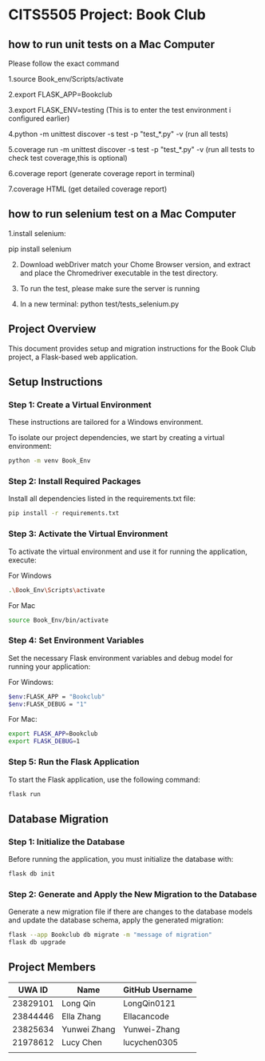 # CITS5505 Project: Book Club

## how to run unit tests on a Mac Computer

Please follow the exact command 

1.source Book_env/Scripts/activate

2.export FLASK_APP=Bookclub 

3.export FLASK_ENV=testing  (This is to enter the test environment i configured earlier)

4.python -m unittest discover -s test -p "test_*.py" -v (run all tests)

5.coverage run -m unittest discover -s test -p "test_*.py" -v (run all tests to check test coverage,this is optional)

6.coverage report (generate coverage report in terminal)

7.coverage HTML (get detailed coverage report)

## how to run selenium test on a Mac Computer

1.install selenium:

pip install selenium

2. Download webDriver match your Chome Browser version, and extract and place the Chromedriver executable in the test directory.

3. To run the test, please make sure the server is running

4. In a new terminal:
   python test/tests_selenium.py





## Project Overview
This document provides setup and migration instructions for the Book Club project, a Flask-based web application. 
## Setup Instructions

### Step 1: Create a Virtual Environment
These instructions are tailored for a Windows environment.

To isolate our project dependencies, we start by creating a virtual environment:
```bash
python -m venv Book_Env
```

### Step 2: Install Required Packages
Install all dependencies listed in the requirements.txt file:
```bash
pip install -r requirements.txt
```

### Step 3: Activate the Virtual Environment
To activate the virtual environment and use it for running the application, execute:

For Windows
```bash
.\Book_Env\Scripts\activate
```
For Mac
```bash
source Book_Env/bin/activate
```


### Step 4: Set Environment Variables
Set the necessary Flask environment variables and debug model for running your application:

For Windows:
```bash
$env:FLASK_APP = "Bookclub"
$env:FLASK_DEBUG = "1"
```

For Mac:
```bash
export FLASK_APP=Bookclub
export FLASK_DEBUG=1
```

### Step 5: Run the Flask Application
To start the Flask application, use the following command:

```bash
flask run
```

## Database Migration
### Step 1: Initialize the Database
Before running the application, you must initialize the database with:
```bash
flask db init
```

### Step 2: Generate and Apply the New Migration to the Database
Generate a new migration file if there are changes to the database models and update the database schema, apply the generated migration:
```bash
flask --app Bookclub db migrate -m "message of migration"
flask db upgrade
```


## Project Members

| UWA ID    | Name         | GitHub Username |
|-----------|------------  |-----------------|
| 23829101  | Long Qin     | LongQin0121     |
| 23844446  | Ella Zhang   | Ellacancode     |
| 23825634  | Yunwei Zhang | Yunwei-Zhang    |
| 21978612  | Lucy Chen    | lucychen0305    |
|           |              |                 |
